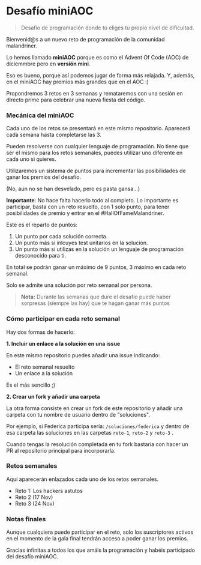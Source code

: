 # Desafío miniAOC

> Desafío de programación donde tú eliges tu propio nivel de dificultad.

Bienvenid@s a un nuevo reto de programación de la comunidad malandriner.

Lo hemos llamado **miniAOC** porque es como el Advent Of Code (AOC) de diciemmbre pero en **versión mini**. 

Eso es bueno, porque así podemos jugar de forma más relajada. Y, además, en el miniAOC hay premios más grandes que en el AOC :)



Propondremos 3 retos en 3 semanas y remataremos con una sesión en directo prime para celebrar una nueva fiesta del código.



### Mecánica del miniAOC

Cada uno de los retos se presentará en este mismo repositorio. Aparecerá cada semana hasta completarse las 3.

Pueden resolverse con cualquier lenguaje de programación. No tiene que ser el mismo para los retos semanales, puedes utilizar uno diferente en cada uno si quieres.



Utilizaremos un sistema de puntos para incrementar las posibilidades de ganar los premios del desafío.

(No, aún no se han desvelado, pero es pasta gansa…) 

**Importante**: No hace falta hacerlo todo al completo. Lo importante es participar, basta con un reto resuelto, con 1 solo punto, para tener posibilidades de premio y entrar en el #HallOfFameMalandriner. 



Este es el reparto de puntos:

1. Un punto por cada solución correcta.
2. Un punto más si inlcuyes test unitarios en la solución.
3. Un punto más si utilizas en la solución un lenguaje de programación desconocido para ti.

En total se podrán ganar un máximo de 9 puntos, 3 máximo en cada reto semanal. 

Solo se admite una solución por reto semanal por persona.



> **Nota:** Durante las semanas que dure el desafío puede haber sorpresas (siempre las hay) que te hagan ganar más puntos



### Cómo participar en cada reto semanal

Hay dos formas de hacerlo:



**1. Incluir un enlace a la solución en una issue**

En este mismo repositorio puedes añadir una issue indicando:

- El reto semanal resuelto
- Un enlace a la solución

Es el más sencillo ;)



**2. Crear un fork y añadir una carpeta**

La otra forma consiste en crear un fork de este repositorio y añadir una carpeta con tu nombre de usuario dentro de "soluciones".

Por ejemplo, si Federica participa sería: `/soluciones/federica` y dentro de esa carpeta las soluciones en las carpetas `reto-1`, `reto-2` y `reto-3` .

Cuando tengas la resolución completada en tu fork bastaría con hacer un PR al repositorio principal para incorporarla.



### Retos semanales

Aquí aparecerán enlazados cada uno de los retos semanales.

- Reto 1: Los hackers astutos
- Reto 2 (17 Nov)
- Reto 3 (24 Nov)



### Notas finales

Aunque cualquiera puede participar en el reto, solo los suscriptores activos en el momento de la gala final tendrán acceso a poder ganar los premios.

Gracias infinitas a todos los que amáis la programación y habéis participado del desafío miniAOC.

